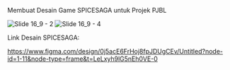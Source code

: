 Membuat Desain Game SPICESAGA untuk Projek PJBL

![Slide 16_9 - 2](https://github.com/user-attachments/assets/2a484838-f08b-4aff-8767-54f037bdcc2f)
![Slide 16_9 - 4](https://github.com/user-attachments/assets/bd579233-a735-4097-8516-ceb50b066248)

Link Desain SPICESAGA:

https://www.figma.com/design/0j5acE6FrHoj8fpJDUgCEv/Untitled?node-id=1-11&node-type=frame&t=LeLxyh9lG5nEh0VE-0

